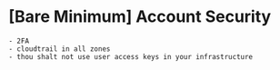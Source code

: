 # [Bare Minimum] Account Security
    - 2FA
    - cloudtrail in all zones
    - thou shalt not use user access keys in your infrastructure
